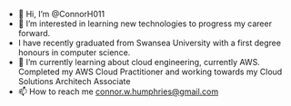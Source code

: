 - 👋 Hi, I’m @ConnorH011
- 👀 I’m interested in learning new technologies to progress my career forward.
- I have recently graduated from Swansea University with a first degree honours in computer science. 
- 🌱 I’m currently learning about cloud engineering, currently AWS. Completed my AWS Cloud Practitioner and working towards my Cloud Solutions Architech Associate
- 📫 How to reach me connor.w.humphries@gmail.com

<!---
ConnorH011/ConnorH011 is a ✨ special ✨ repository because its `README.md` (this file) appears on your GitHub profile.
You can click the Preview link to take a look at your changes.
--->
